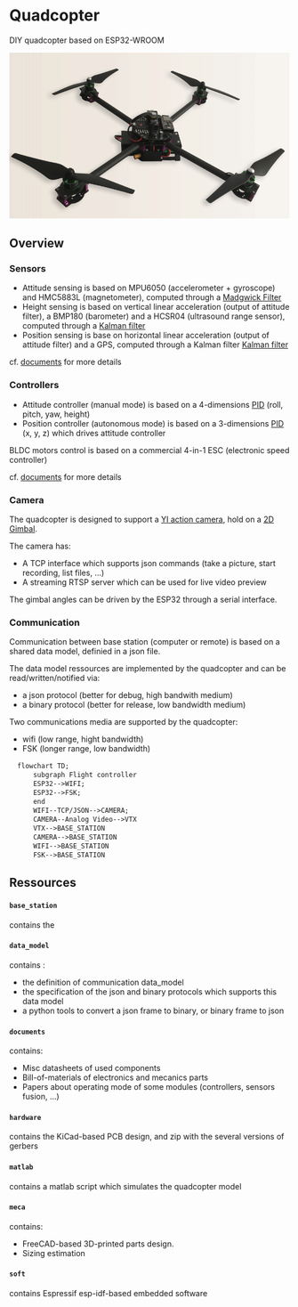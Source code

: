 # Quadcopter

DIY quadcopter based on ESP32-WROOM

![Quadcopter picture](pictures/quadcopter.png?raw=true "Quadcopter")

## Overview

### Sensors

* Attitude sensing is based on MPU6050 (accelerometer + gyroscope) and HMC5883L (magnetometer), computed through a [Madgwick Filter](https://x-io.co.uk/open-source-imu-and-ahrs-algorithms/)
* Height sensing is based on vertical linear acceleration (output of attitude filter), a BMP180 (barometer) and a HCSR04 (ultrasound range sensor), computed through a [Kalman filter](https://en.wikipedia.org/wiki/Kalman_filter)
* Position sensing is base on horizontal linear acceleration (output of attitude filter) and a GPS, computed through a Kalman filter [Kalman filter](https://en.wikipedia.org/wiki/Kalman_filter)

cf. [documents](https://github.com/arnaudhe/quadcopter/tree/master/documents) for more details

### Controllers

* Attitude controller (manual mode) is based on a 4-dimensions [PID](https://en.wikipedia.org/wiki/PID_controller) (roll, pitch, yaw, height)
* Position controller (autonomous mode) is based on a 3-dimensions [PID](https://en.wikipedia.org/wiki/PID_controller) (x, y, z) which drives attitude controller

BLDC motors control is based on a commercial 4-in-1 ESC (electronic speed controller)

cf. [documents](https://github.com/arnaudhe/quadcopter/tree/master/documents) for more details

### Camera

The quadcopter is designed to support a [YI action camera](https://www.yitechnology.com/yi-action-camera), hold on a [2D Gimbal](https://hobbyking.com/fr_fr/tarot-t-2d-v2-xiaomi-yi-sports-camera-brushless-camera-gimbal-and-zyx22-controller.html).

The camera has:
* A TCP interface which supports json commands (take a picture, start recording, list files, ...)
* A streaming RTSP server which can be used for live video preview

The gimbal angles can be driven by the ESP32 through a serial interface.

### Communication

Communication between base station (computer or remote) is based on a shared data model, definied in a json file.

The data model ressources are implemented by the quadcopter and can be read/written/notified via:
* a json protocol (better for debug, high bandwith medium)
* a binary protocol (better for release, low bandwidth medium)

Two communications media are supported by the quadcopter:
* wifi (low range, hight bandwidth)
* FSK (longer range, low bandwidth)


```mermaid
  flowchart TD;
      subgraph Flight controller
      ESP32-->WIFI;
      ESP32-->FSK;
      end
      WIFI--TCP/JSON-->CAMERA;
      CAMERA--Analog Video-->VTX
      VTX-->BASE_STATION
      CAMERA-->BASE_STATION
      WIFI-->BASE_STATION
      FSK-->BASE_STATION
```

## Ressources

#### `base_station`
contains the 

#### `data_model`
contains :
* the definition of communication data_model
* the specification of the json and binary protocols which supports this data model
* a python tools to convert a json frame to binary, or binary frame to json

#### `documents`
contains:
* Misc datasheets of used components
* Bill-of-materials of electronics and mecanics parts
* Papers about operating mode of some modules (controllers, sensors fusion, ...)

#### `hardware`
contains the KiCad-based PCB design, and zip with the several versions of gerbers

#### `matlab`
contains a matlab script which simulates the quadcopter model

#### `meca` 
contains:
* FreeCAD-based 3D-printed parts design.
* Sizing estimation

#### `soft`
contains Espressif esp-idf-based embedded software

